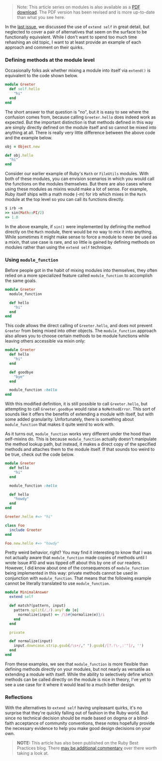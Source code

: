 > Note: This article series on modules is also available as a [PDF download]. The
> PDF version has been revised and is more up-to-date than what you see here.

[PDF download]:https://github.com/elm-city-craftworks/pr-monthly/blob/gh-pages/b5e5a89847701c4aa7c170cf/sept-2012-modules.pdf?raw=true

In the [last issue](http://practicingruby.com/articles/38), we discussed the use of `extend self` in great detail, but neglected to cover a pair of alternatives that seem on the surface to be functionally equivalent. While I don't want to spend too much time rehashing an old topic, I want to at least provide an example of each approach and comment on their quirks.

### Defining methods at the module level

Occasionally folks ask whether mixing a module into itself via `extend()` is equivalent to the code shown below.

```ruby
module Greeter
  def self.hello
    "hi"
  end
end
```

The short answer to that question is "no", but it is easy to see where the confusion comes from, because calling `Greeter.hello` does indeed work as expected. But the important distinction is that methods defined in this way are simply directly defined on the module itself and so cannot be mixed into anything at all. There is really very little difference between the above code and the example below.

```ruby  
obj = Object.new

def obj.hello
  "hi"
end
```

Consider our earlier example of Ruby's `Math` or `FileUtils` modules. With both of these modules, you can envision scenarios in which you would call the functions on the modules themselves. But there are also cases where using these modules as mixins would make a lot of sense. For example, Ruby itself ships with a math mode (-m) for irb which mixes in the `Math` module at the top level so you can call its functions directly.

```ruby
$ irb -m
>> sin(Math::PI/2)
=> 1.0
```

In the above example, if `sin()` were implemented by defining the method
directly on the `Math` module, there would be no way to mix it into anything.
While sometimes it might make sense to force a module to never be used as a
mixin, that use case is rare, and so little is gained by defining methods on
modules rather than using the `extend self` technique.

### Using `module_function`

Before people got in the habit of mixing modules into themselves, they often relied on a more specialized feature called `module_function` to accomplish the same goals.

```ruby
module Greeter
  module_function

  def hello
    "hi"
  end
end
```

This code allows the direct calling of `Greeter.hello`, and does not prevent
`Greeter` from being mixed into other objects. The `module_function` approach
also allows you to choose certain methods to be module functions while 
leaving others accessible via mixin only:

```ruby
module Greeter
  def hello
    "hi"
  end

  def goodbye
    "bye"
  end

  module_function :hello
end
```

With this modified definition, it is still possible to call `Greeter.hello`, but attempting to call `Greeter.goodbye` would raise a `NoMethodError`. This sort of sounds like it offers the benefits of extending a module with itself, but with some added granularity. Unfortunately, there is something about `module_function` that makes it quite weird to work with.

As it turns out, `module_function` works very different under the hood than self-mixins do. This is because `module_function` actually doesn't manipulate the method lookup path, but instead, it makes a direct copy of the specified methods and attaches them to the module itself. If that sounds too weird to be true, check out the code below.

```ruby 
module Greeter
  def hello
    "hi"
  end

  module_function :hello

  def hello
    "howdy"
  end
end

Greeter.hello #=> "hi"

class Foo
  include Greeter
end

Foo.new.hello #=> "howdy"
```

Pretty weird behavior, right? You may find it interesting to know that I was not actually aware that `module_function` made copies of methods until I wrote Issue #10 and was tipped off about this by one of our readers. However, I did know about one of the consequences of `module_function` being implemented in this way: private methods cannot be used in conjunction with `module_function`. That means that the following example cannot be literally translated to use `module_function`.

```ruby
module MinimalAnswer
  extend self

  def match?(pattern, input)
    pattern.split(/,/).any? do |e|
      normalize(input) =~ /\b#{normalize(e)}/i
    end
  end

  private

  def normalize(input)
    input.downcase.strip.gsub(/\s+/," ").gsub(/[?.!\-,:'"]/, '')
  end
end 
```

From these examples, we see that `module_function` is more flexible than defining methods directly on your modules, but not nearly as versatile as extending a module with itself. While the ability to selectively define which methods can be called directly on the module is nice in theory, I've yet to see a use case for it where it would lead to a much better design.

### Reflections

With the alternatives to `extend self` having unpleasant quirks, it's no surprise that they're quickly falling out of fashion in the Ruby world. But since no technical decision should be made based on dogma or a blind-faith acceptance of community conventions, these notes hopefully provide the necessary evidence to help you make good design decisions on your own.

  
> **NOTE:** This article has also been published on the Ruby Best Practices blog. There [may be additional commentary](http://blog.rubybestpractices.com/posts/gregory/041-issue-10.5-uses-for-modules.html#disqus_thread) 
over there worth taking a look at.
